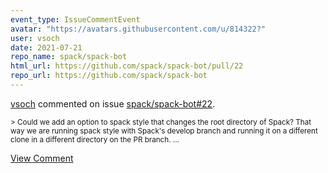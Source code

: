 ```yaml
---
event_type: IssueCommentEvent
avatar: "https://avatars.githubusercontent.com/u/814322?"
user: vsoch
date: 2021-07-21
repo_name: spack/spack-bot
html_url: https://github.com/spack/spack-bot/pull/22
repo_url: https://github.com/spack/spack-bot
---
```


<a href='https://github.com/vsoch' target='_blank'>vsoch</a> commented on issue <a href='https://github.com/spack/spack-bot/pull/22' target='_blank'>spack/spack-bot#22</a>.

<small>> Could we add an option to spack style that changes the root directory of Spack? That way we are running spack style with Spack's develop branch and running it on a different clone in a different directory on the PR branch....</small>

<a href='https://github.com/spack/spack-bot/pull/22' target='_blank'>View Comment</a>